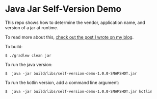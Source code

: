 # Java Jar Self-Version Demo

This repo shows how to determine the vendor, application name, and version of a jar at 
runtime. 

To read more about this, [check out the post I wrote on my blog](https://todd.ginsberg.com/post/what-version-is-this/).

To build:

```shell script
$ ./gradlew clean jar
```

To run the java version:
```shell script
$  java -jar build/libs/self-version-demo-1.0.0-SNAPSHOT.jar
```

To run the kotlin version, add a command line argument:

```shell script
$  java -jar build/libs/self-version-demo-1.0.0-SNAPSHOT.jar kotlin
```

